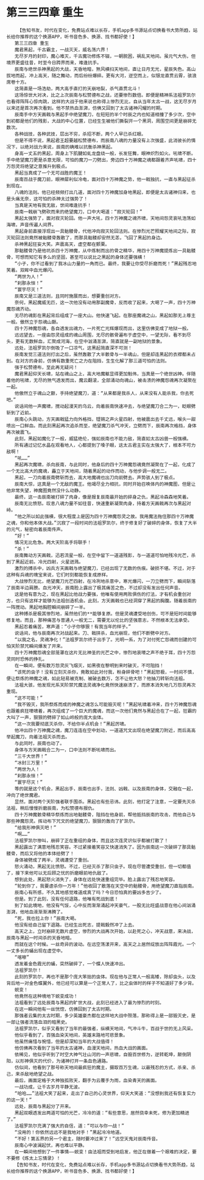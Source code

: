 # 第三三四章 重生
        【告知书友，时代在变化，免费站点难以长存，手机app多书源站点切换看书大势所趋，站长给你推荐的这个换源APP，听书音色多、换源、找书都好使！】
       第三三四章 重生
       魔君黑起，千古霸主，一战灭天，威名荡六界！
       无尽岁月的封印，魔心难灭，千古魔功修炼不辍，一朝脱困，祸乱天地间。虽元气大伤，但境界更盛往昔，时至今日跨界而来，难逢抗手。
       辰南与绝世杀神黑起的大战，天昏地暗，煞风横扫天地间，直让日月无光，星辰失色。高山拔地而起，冲上高天，随之舞动，而后纷纷爆碎。更有大河，逆空而上，似银龙直贯云霄，骇浪席卷十方。
       这简直是一场浩劫，两大高手直打的天崩地裂，杀气直贯北斗！
       这场惊世大对决，比之上次辰南与松赞德布之战，还要惨烈数倍。即便是精神系法祖罗凯尔也看得阵阵心惊肉跳，这样的大战于他来说也称得上惨烈无比，自从当年太古一战，这无尽岁月以来还是首次再次看到。他不禁热血澎湃，仿佛又回到了太古诸神闪耀的时期。
       辰南手中方天画戟与黑起手中绝望魔刀，在短短的半个时辰之内也知道相撞了多少次，空中到初都是他们的残影，大战的中心位置，已经生生被他们撕裂开一个黑洞，周围空间更是崩碎无数次。
       各种战技，各种武技，层出不穷，杀招不断，两个人早已杀红眼。
       但是不得不说，黑起君王超要越松赞德布，而辰南八魂的力量没有上次强盛，此消彼长的情况下，以绝对战力来说，辰南的确难以抗衡杀神黑起。
       身高一丈五的黑起，周身上下肌腱如虬龙盘绕一般，长发狂舞，眼神炽烈如火。吼啸不断。手中绝望魔刀更是杀意无限，可怕的魔刀一刀劈出，旁边四十万神魔之魂都跟着齐声吼啸，四十万怨灵将绝望之意推升到极点。
       黑起当真成了一个无可战胜的魔王！
       辰南百战于魔刀前，眼神犀利似冷电，面对四十万神魔之势，他一戟独抗，一直与黑起征杀到现在。
       八魂的法则。他已经频频打出几道，面对四十万神魔加身地黑起，即便是太古诸神归来，也是头痛无奈，这可怕的杀神太过强势了！
       当真是天地有我无敌，世间难逢抗手！
       辰南一戟崩飞劈砍而来的绝望魔刀，口中大喝道：“寂灭轮回！”
       黑起太强势了，面对寂灭轮回。他一声大吼，四十万神魔之魂齐啸，天地间怨灵哀吼浩荡如海啸，声音传遍人间界。
       黑起身前直接浮现出一具骷髅骨，代他冲向寂灭轮回法则。在惨烈光芒照耀天地间之际，寂灭轮回法则竟然被骷髅骨轰散了，而那具骷髅却安然无恙，飞回了黑起的身边。
       杀神黑起狂妄大笑。声震高天，虚空都在颤栗。
       那骷髅骨乃是他坑杀四十万神魔，从中炼制而出的骨之精华，用四十万神魔提炼出一具骷髅骨，可想而知它有多么的坚固，甚至可以说比之黑起的身体还要强横！
       “小子，你不过看到了我冰山力量的一角而已。最终，我要让你受尽折磨而死！”黑起残忍地笑着。双眸中血光爆闪。
       “两世为人！”
       “刹那永恒！”
       “寰宇尽灭！”
       辰南又是三道法则，且同时施展而出，想要重创对方。
       奈何，黑起魔威无匹，这一次他没有动用那副魔骨，反而收了起来，大喝了一声，四十万神魔怨魂齐动。
       无尽的魂影在黑起背后组成了一座大山。他快速飞起。在那座魔魂之山，黑起如那无上尊主一般。傲然立于怨魂山巅。
       四十万神魔怨魂，各自透发出魂力，一片死亡光辉爆现而出，这里仿佛变成了地狱一般。
       远远望去，一座由怨灵组成的魂山周围，无尽的骸骨遍布于虚空中，一望无际，看不到尽头，更有无数鲜血，汇聚成河海，在空中汹涌澎湃，简直就是一副地狱的景象。
       远处，法祖罗凯尔倒吸了一口凉气，这黑起简直深不可测！
       辰南发觉三道法则打出之后，虽然轰散了大半骸骨与一半魂山，但是却连黑起的衣襟都未占到。在对方的身前，仿佛有数重死亡之力在阻挡，生生化解了那三道可怕的法则。
       强于松赞德布，至此再无疑问！
       魔君黑起仰天长啸，站在魂山之上，高大地魔躯显得更加魁伟，当真是一个绝世凶神。伴随着他的吼啸，无尽的煞气透发而出，魔云翻滚，全部涌动向魂山，被击溃的神魔怨魂再次凝聚在一起。
       他傲然立于魂山之巅，手持绝望魔刀，道：“从来都是我杀人，从来没有人能杀我，你去死吧。”
       说话间他一声魔啸，搅动起漫天的乌云，向着辰南快速冲去，与绝望魔刀合二为一，眨眼劈斩到了近前。
       辰南心头跳动，方天画戟猛力向外格挡，铿锵之声火星四射，他被震出去千丈远，喉头一甜喷出一口鲜血。而此刻黑起再次追杀而至，绝望魔刀杀气冲天，立劈而下，辰南再次格挡，身体再次被震飞。
       此刻，黑起如魔化了一般，威猛绝伦，强如辰南也不能力敌，简直如太古凶兽一般强横。
       所有通过记忆水晶在观看地人，心都提到了嗓子眼，这太古君主实在太强大了，根本不可力敌啊！
       “吼……”
       黑起再次魔啸，杀向辰南，与此同时，他身后的四十万神魔怨魂竟然凝聚在了一起，化成了一个无比高大的魔魂，矗立于天地间，随着黑起的动作而动，与他步调一般无二。
       黑起，一刀向着辰南劈斩而去，高大地魔魂也出刀向前劈去。声势骇人到了极点。
       辰南大惊，这真是一个无敌的魔王。他竭尽全力相抗，同时开始召唤体内的神魔图，但是让他非常失望，神魔图竟然没什么动静。
       最终，这一击辰南被打碎了肉身，像是报复辰南最开始的碎身之仇，黑起冷森森地笑着。
       辰南无比愤怒。叹息八魂力量不如往昔，快速重新凝聚肉身，持着方天画戟再次与黑起对峙。
       “他之所以如此强横，很大程度上是因为四十万神魔怨灵之故。我用魔法拖住那四十万神魔之魂，你和他本体大战。”沉寂了一段时间的法祖罗凯尔，终于修复好了破碎的身体，恢复了大半的元气，秘密向着辰南传声。
       “好！”
       情况无比危急。两大天阶高手将联手！
       “杀！”
       辰南舞动方天画戟，迅若流星一般，在空中留下一道道残影，与一道道可怕地残冷光芒，杀到了黑起近前。冷光四射，火星迸溅。
       激烈的搏杀中，凶兵方天画戟与绝望魔刀，已经出现了无数的伤痕。破损不堪。不过，对于这种有兵魂的瑰宝来说，它们时刻都能恢复成原样。
       大战惨烈无比，绝望魔刀光芒四射，在冷冽地杀意中，寒光爆闪，一刀立劈而下，瞬间斩落了辰南半边肩膀。血光冲天，辰南脸上露出了极其痛苦之色，不过却没有发出任何声音。
       这是他有意为之，现在黑起比他战力要强，他唯有使用两败俱伤的打法，才有机会重创对方，也只有这样才能够为法祖创造机会。此刻，方天画戟也已经洞穿了黑起的胸腹。随着辰南的一阵搅动。黑起地胸腔瞬间崩碎了一半。
       这种搏杀是极其惨烈地，虽然他们的**能够复原。但是灵魂遭受地创伤，可不是短时间能够修复地。而且，那种痛苦与普通人一般无二，需要无以伦比的坚强意志，不然根本无法承受。
       黑起忍着痛苦，寒声道：“小子你够狠！有我当年的样子。”
       说话间，他与辰南再次对战起来。刀、戟拼杀，血光崩现，他们不断劈中对方。
       “以我之名，灵魂净化！”法祖罗凯尔终于出手了。光明一系，为了对付死亡怨魂而创建的可怕天阶禁咒瞬间爆发了开来。
       四十万神魔怨魂全部笼罩在这片无比神圣的光芒之中，惨烈地哀嚎之声不绝于耳，四十万怨灵同时恐怖的挣扎。
       在一瞬间，便有数万怨灵灰飞烟灭，如黑夜在黎明到来时破灭，不可阻挡！
       “该死的虫子！没有立刻灭杀你，竟敢如此对付我，粉身碎骨吧！”黑起怒极，一时间不慎，便让祭炼的神魔之魂，如此轻易被克制、被破去数万，怎不让他大怒？他抽刀转斩向法祖。
       法祖大骇，他发现光系天阶禁咒魔法灵魂净化竟然快速崩溃了，而原本消失地几万怨灵再次重现。
       “这不可能！”
       “我不毁灭，我所祭炼而成的神魔之魂怎么可能毁灭呢！”黑起吼啸着冲来，四十万神魔怨魂也跟着疯狂嚎啸着，再次组成了一个巨大的魔魂，而这一次他们竟然与黑起合在了一起，狂霸的大叫了一声，狠狠的劈碎了如山岭般的庞大虫体。
       “这一次我要彻底灭杀你，不给你半点机会！”黑起厉啸。
       他冲出四十万神魔之魂，魔刀连连在空中划动，一道道咒文出现在绝望魔刀附近，而后高高举起魔刀，向着法祖灭杀而去。
       与此同时，辰南也动了。
       身体与方天画戟合二为一，口中法则不断吼啸而出。
       “三千大世界！”
       “冰封三万里！”
       “两世为人！
       “刹那永恒！”
       “寰宇尽灭！”
       等的就是这个机会，黑起出手，辰南也出手，法则、凶戟、以及辰南的身体，交融在一起，冲向了绝世魔君。
       显然，面对两个天阶强者联手围杀。黑起也有些忌讳。此刻，他打定了注意，一定要先灭杀法祖，稍后慢慢折磨辰南，为松赞德布报仇。
       四十万神魔骸骨精华祭炼而出地骷髅骨，阻挡在他身前，帮他抵挡辰南的攻击，而他自己与那些神魔怨灵。挥动布下咒文的绝望魔刀，狠狠的轰向了扩凯尔。
       “给我形神俱灭吧！”
       “啊……”
       法祖罗凯尔惨叫，崩碎了正在重组的身体，而且这次连灵识似乎都被打散了！
       黑起露出了满意地残忍笑容。不过紧接着笑容又快速消失了。因为辰南这一次破碎了那具骷髅骨，而后又将他的本体给劈了！
       身体被劈成了两半，灵魂遭受了重创。
       怒火涌动，黑起无比愤怒。不过，已经灭杀了那只虫子。现在尽管遭受重创，但一切都值了，接下来他可以无后顾之忧的折磨眼前地仇敌了。
       想到此处，黑起怒火消失了，身体在远处快速重组完毕。脸上露出了残忍地笑容。
       “轮到你了，我要虐杀你一万年！”他收回了散落在天空中的骷髅骨，用绝望魔刀直指辰南。
       辰南心有所感，不久其地感觉难道成真了吗？今日恐怕真的要凶多吉少了。
       但是。到了此刻，没有任何退路，他唯有死战到底！
       到了如此境地，他没有气馁，心中反而渐渐涌起冲天豪气，一股无比旺盛战意在他心间汹涌澎湃，他地血液渐渐沸腾了。
       “死，我也拉上你！”辰南大喝。
       他没有给自己留下退路。已经生出死志，提戟毅然冲了上去。
       高天之上，立时崩碎无数片虚空，惨烈的大战再次开始，以赴死之心，冲天战意，来决战，辰南与黑起一时间杀的天昏地暗。
       而就在这个时候。一丝奇异的波动。在远空荡漾开来，高天之上居然绽放出阵阵霞光。一个一丈多长的蛹出现在虚空中。
       “喀嚓”
       透发着金色霞光的蛹，突然破碎了，一个蝶人快速冲出。
       法祖罗凯尔！
       此刻的罗凯尔，再也不是那个庞大笨拙的虫体。现在他与正常人一般高矮，除却虫头，以及背后地一对金色蝶翼外，他已经可以算是一个正常人了，比之虫体时的样子不知道好了多少背。
       蜕变！
       他竟然在这种境地下蜕变成功！
       法祖看到了远处辰南与黑起的旷世大战，此刻已经进入了最为惨烈的时刻。
       在这一瞬间他有一丝恍惚，仿佛回到了太古时期。
       那强者云集的太古时期，多少英雄豪杰都在这样地大战中殒落，那称得上是一部毁灭史，是一部让强者流落血泪的暗黑史。
       法祖罗凯尔，似乎又看到了当年的最强者，纵横天地间，气冲斗牛，百战于世的无上风采。
       他似乎看到了，百强血染天地间，英雄末路地可悲景象。
       他虽然痛惜与惋惜，但是却深知当年的大战值得！
       他仿佛再次看到了当年的太古诸神，血漫天地间，热血大战的画面。
       依稀见，他似乎听到了时空大神气壮山河的一声悲啸，自毁百世修为，逆转乾坤，颠倒阴阳，以形神俱灭的代价，为诸神打开一条血色通路。
       仿似间，他看到了那号称天地间最疯狂的魔主，摄取百万生魂，以最残忍的方式，杀亲、杀己，来杀敌地绝望之战。
       最后，画面定格于大神独孤败天，翻手为云覆手为雨，血染青天的画面。
       一战功成，让千古岁月平静无波。
       “哈哈……”法祖大笑了起来，走出了自己的心灵世界，仰天大笑道：“没想到我还有恢复实力的这一天！”
       远处，辰南与黑起分了开来。
       黑起双眼透发出两道可怕的光芒，冷冷的道：“有些意思，居然侥幸未死，修为更加精进了。”
       法祖罗凯尔充满了强大的自信，道：“可以与你一战！”
       “没用的！你依然远远不是我地对手！”黑起冷冷地道。
       “不好！第五界的另一个君主，随时要冲过来了！”远空天鬼对辰南传音。
       辰南心中波澜起伏，再也难以平静。
       在一瞬间他想到了一件事情——蜕变！由法祖而受到地启发，他正在做着一个艰难的决定，要不要修《炼太上忘情录》！
       【告知书友，时代在变化，免费站点难以长存，手机app多书源站点切换看书大势所趋，站长给你推荐的这个换源APP，听书音色多、换源、找书都好使！】